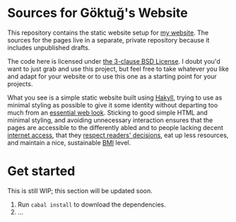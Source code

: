 Sources for Göktuğ's Website
============================

This repository contains the static website setup for [my website][ws].
The sources for the pages live in a separate, private repository because
it includes unpublished drafts.

[ws]: https://www.gkayaalp.com/

The code here is licensed under [the 3-clause BSD License][license].  I
doubt you'd want to just grab and use this project, but feel free to
take whatever you like and adapt for your website or to use this one as
a starting point for your projects.

[license]: ./LICENSE

What you see is a simple static website built using [Hakyll], trying
to use as minimal styling as possible to give it some identity without
departing too much from an [essential web look][mofo].  Sticking to good
simple HTML and minimal styling, and avoiding unnecessary interaction
ensures that the pages are accessible to the differently abled and to
people lacking decent [internet access][netspds], that they [respect
readers' decisions][cascade], eat up less resources, and maintain a nice,
sustainable [BMI][webobesity] level.

[Hakyll]: https://jaspervdj.be/hakyll/
[cascade]: https://www.w3.org/TR/css3-cascade/#cascading-origins
[mofo]: http://motherfuckingwebsite.com/
[netspds]: https://en.wikipedia.org/wiki/List_of_countries_by_Internet_connection_speeds#Average_connection_speeds
[webobesity]: https://idlewords.com/talks/website_obesity.htm

Get started
===========

This is still WIP; this section will be updated soon.

1) Run `cabal install` to download the dependencies.
2) ...
